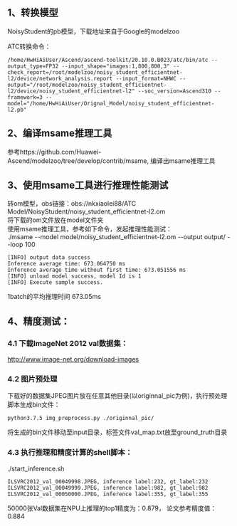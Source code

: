 ## 1、转换模型
NoisyStudent的pb模型，下载地址来自于Google的modelzoo

ATC转换命令：
```
/home/HwHiAiUser/Ascend/ascend-toolkit/20.10.0.B023/atc/bin/atc --output_type=FP32 --input_shape="images:1,800,800,3" --check_report=/root/modelzoo/noisy_student_efficientnet-l2/device/network_analysis.report --input_format=NHWC --output="/root/modelzoo/noisy_student_efficientnet-l2/device/noisy_student_efficientnet-l2" --soc_version=Ascend310 --framework=3 --model="/home/HwHiAiUser/Orignal_Model/noisy_student_efficientnet-l2.pb" 
```
## 2、编译msame推理工具
参考https://github.com/Huawei-Ascend/modelzoo/tree/develop/contrib/msame, 编译出msame推理工具

## 3、使用msame工具进行推理性能测试
转om模型，obs链接：obs://nkxiaolei88/ATC Model/NoisyStudent/noisy_student_efficientnet-l2.om\
将下载的om文件放在model文件夹\
使用msame推理工具，参考如下命令，发起推理性能测试： \
./msame --model model/noisy_student_efficientnet-l2.om --output output/ --loop 100
```
[INFO] output data success
Inference average time: 673.064750 ms
Inference average time without first time: 673.051556 ms
[INFO] unload model success, model Id is 1
[INFO] Execute sample success.
```
1batch的平均推理时间 673.05ms


## 4、精度测试：

### 4.1 下载ImageNet 2012 val数据集： 
http://www.image-net.org/download-images

### 4.2 图片预处理
下载好的数据集JPEG图片放在任意其他目录(以originnal_pic为例)，执行预处理脚本生成bin文件：
```
python3.7.5 img_preprocess.py ./originnal_pic/
```
将生成的bin文件移动至input目录，标签文件val_map.txt放至ground_truth目录

### 4.3 执行推理和精度计算的shell脚本： 
./start_inference.sh
```
ILSVRC2012_val_00049998.JPEG, inference label:232, gt_label:232
ILSVRC2012_val_00049999.JPEG, inference label:982, gt_label:982
ILSVRC2012_val_00050000.JPEG, inference label:355, gt_label:355
```
50000张Val数据集在NPU上推理的top1精度为：0.879， 论文参考精度值：0.884